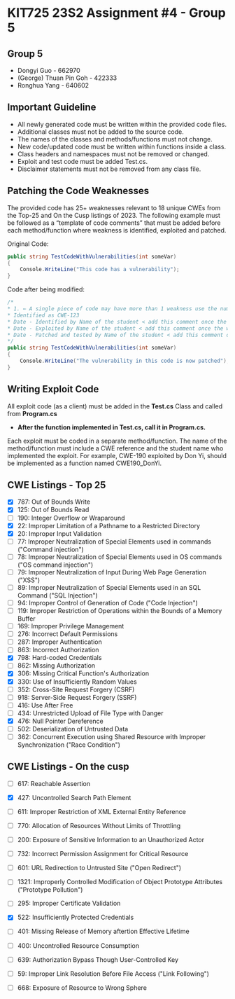 ﻿# KIT725 23S2 Assignment \#4 - Group 5

## Group 5

* Dongyi Guo - 662970
* (George) Thuan Pin Goh - 422333
* Ronghua Yang - 640602

## Important Guideline

* All newly generated code must be written within the provided code files.
* Additional classes must not be added to the source code.
* The names of the classes and methods/functions must not change.
* New code/updated code must be written within functions inside a class.
* Class headers and namespaces must not be removed or changed.
* Exploit and test code must be added Test.cs.
* Disclaimer statements must not be removed from any class file.

## Patching the Code Weaknesses

The provided code has 25+ weaknesses relevant to 18 unique CWEs from the Top-25 and On the Cusp listings of 2023. The following example must be followed as a “template of code comments” that must be added before each method/function where weakness is identified, exploited and patched.

Original Code:

```csharp
public string TestCodeWithVulnerabilities(int someVar)
{
	Console.WriteLine("This code has a vulnerability");
}
```

Code after being modified:

```csharp
/*
* 1. ← A single piece of code may have more than 1 weakness use the number to identify them individually
* Identified as CWE-123
* Date - Identified by Name of the student < add this comment once the weakness is identified
* Date - Exploited by Name of the student < add this comment once the weakness is exploited
* Date - Patched and tested by Name of the student < add this comment once the weakness is patched and tested
*/
public string TestCodeWithVulnerabilities(int someVar)
{
	Console.WriteLine("The vulnerability in this code is now patched");
}
```

## Writing Exploit Code

All exploit code (as a client) must be added in the **Test.cs** Class and called from **Program.cs**

* **After the function implemented in Test.cs, call it in Program.cs.**

Each exploit must be coded in a separate method/function. The name of the method/function must include a CWE reference and the student name who implemented the exploit. For example, CWE-190 exploited by Don Yi, should be implemented as a function named CWE190_DonYi.

## CWE Listings - Top 25

* [x] 787: Out of Bounds Write
* [x] 125: Out of Bounds Read
* [ ] 190: Integer Overflow or Wraparound
* [x] 22: Improper Limitation of a Pathname to a Restricted Directory
* [x] 20: Improper Input Validation
* [ ] 77: Improper Neutralization of Special Elements used in commands ("Command injection")
* [ ] 78: Improper Neutralization of Special Elements used in OS commands ("OS command injection")
* [ ] 79: Improper Neutralization of Input During Web Page Generation ("XSS")
* [ ] 89: Improper Neutralization of Special Elements used in an SQL Command ("SQL Injection")
* [ ] 94: Improper Control of Generation of Code ("Code Injection")
* [ ] 119: Improper Restriction of Operations within the Bounds of a Memory Buffer
* [ ] 169: Improper Privilege Management
* [ ] 276: Incorrect Default Permissions
* [ ] 287: Improper Authentication
* [ ] 863: Incorrect Authorization
* [x] 798: Hard-coded Credentials
* [ ] 862: Missing Authorization
* [x] 306: Missing Critical Function's Authorization
* [x] 330: Use of Insufficiently Random Values
* [ ] 352: Cross-Site Request Forgery (CSRF)
* [ ] 918: Server-Side Request Forgery (SSRF)
* [ ] 416: Use After Free
* [ ] 434: Unrestricted Upload of File Type with Danger
* [x] 476: Null Pointer Dereference 
* [ ] 502: Deserialization of Untrusted Data
* [ ] 362: Concurrent Execution using Shared Resource with Improper Synchronization ("Race Condition")

## CWE Listings - On the cusp

* [ ] 617: Reachable Assertion
* [x] 427: Uncontrolled Search Path Element
* [ ] 611: Improper Restriction of XML External Entity Reference
* [ ] 770:  Allocation of Resources Without Limits of Throttling
* [ ] 200: Exposure of Sensitive Information to an Unauthorized Actor
* [ ] 732: Incorrect Permission Assignment for Critical Resource
* [ ] 601: URL Redirection to Untrusted Site ("Open Redirect")
* [ ] 1321: Improperly Controlled Modification of Object Prototype Attributes ("Prototype Pollution")
* [ ] 295: Improper Certificate Validation
* [x] 522: Insufficiently Protected Credentials
* [ ] 401: Missing Release of Memory aftertion Effective Lifetime
* [ ] 400: Uncontrolled Resource Consumption
* [ ] 639: Authorization Bypass Though User-Controlled Key
* [ ] 59: Improper Link Resolution Before File Access ("Link Following")
* [ ] 668: Exposure of Resource to Wrong Sphere

